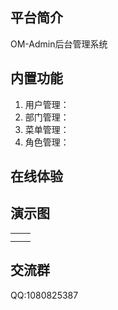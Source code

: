 ## 平台简介

OM-Admin后台管理系统


## 内置功能

1.  用户管理：
2.  部门管理：
4.  菜单管理：
5.  角色管理：


## 在线体验



## 演示图

<table>
    <tr>
        <td><img src=""/></td>
        <td><img src=""/></td>
    </tr>
    <tr>
        <td><img src=""/></td>
        <td><img src=""/></td>
    </tr>
</table>


## 交流群

QQ:1080825387